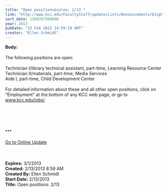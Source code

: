 ```yaml
---
title: "Open positions&colon; 2/13 "
link: "http://www.kcc.edu/FacultyStaff/update/Lists/Announcements/DispForm.aspx?ID=988"
sort_date: 1360767569000
year: 2013
pubDate: "13 Feb 2013 14:59:29 GMT"
creator: "Ellen Schmidt"
---
```


<div><b>Body:</b> <div class="ExternalClass71F59DD889714B7796936D1513056E06">
<div><br />The following positions are open:</div>
<div> </div>
<div>Technician I/library technical assistant, part-time, Learning Resource Center<br />Technician II/materials, part-time, Media Services<br />Aide I, part-time, Child Development Center<br /> <br />For detailed information about these and all other open positions, click on &quot;Employment&quot; at the bottom of any KCC web page, or go to <a href="/jobs">www.kcc.edu/jobs/</a>.<br /> </div>
<div> </div>
<div>
<div>
<div> </div>
<div> </div>
<div> </div>
<div>
<div>***</div>
<div> </div>
<div><a href="/FacultyStaff/update/Pages/dailyupdate.aspx">Go to Online Update</a></div>
<div> </div></div><br /><br /></div></div></div></div>
<div><b>Expires:</b> 3/1/2013</div>
<div><b>Created:</b> 2/13/2013 8:59 AM</div>
<div><b>Created By:</b> Ellen Schmidt</div>
<div><b>Start Date:</b> 2/13/2013</div>
<div><b>Title:</b> Open positions: 2/13 </div>
